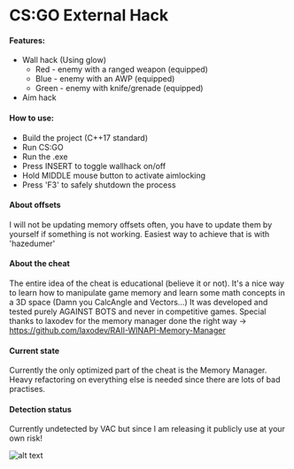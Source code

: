 # CS:GO External Hack
#### Features:
- Wall hack (Using glow)
  - Red - enemy with a ranged weapon (equipped)
  - Blue - enemy with an AWP (equipped)
  - Green - enemy with knife/grenade (equipped)
- Aim hack

#### How to use:
- Build the project (C++17 standard)
- Run CS:GO
- Run the .exe
- Press INSERT to toggle wallhack on/off
- Hold MIDDLE mouse button to activate aimlocking
- Press 'F3' to safely shutdown the process

#### About offsets
I will not be updating memory offsets often, you have to update them by yourself if something is not working.
Easiest way to achieve that is with 'hazedumer'

#### About the cheat
The entire idea of the cheat is educational (believe it or not).
It's a nice way to learn how to manipulate game memory and learn some math concepts in a 3D space (Damn you CalcAngle and Vectors...)
It was developed and tested purely AGAINST BOTS and never in competitive games.
Special thanks to laxodev for the memory manager done the right way -> https://github.com/laxodev/RAII-WINAPI-Memory-Manager

#### Current state
Currently the only optimized part of the cheat is the Memory Manager. Heavy refactoring on everything else is needed since there are lots of bad practises.

#### Detection status
Currently undetected by VAC but since I am releasing it publicly use at your own risk!

![alt text](https://i.imgur.com/2Xf5AFB.png)
